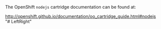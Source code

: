 The OpenShift `nodejs` cartridge documentation can be found at:

http://openshift.github.io/documentation/oo_cartridge_guide.html#nodejs
"# LeftRight" 
